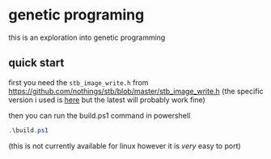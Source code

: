 # genetic programing
this is an exploration into genetic programming

## quick start
first you need the `stb_image_write.h` from https://github.com/nothings/stb/blob/master/stb_image_write.h (the specific version i used is [here](https://github.com/nothings/stb/blob/5736b15f7ea0ffb08dd38af21067c314d6a3aae9/stb_image_write.h) but the latest will probably work fine)

then you can run the build.ps1 command in powershell

```powershell
.\build.ps1
```

(this is not currently available for linux however it is *very* easy to port)
